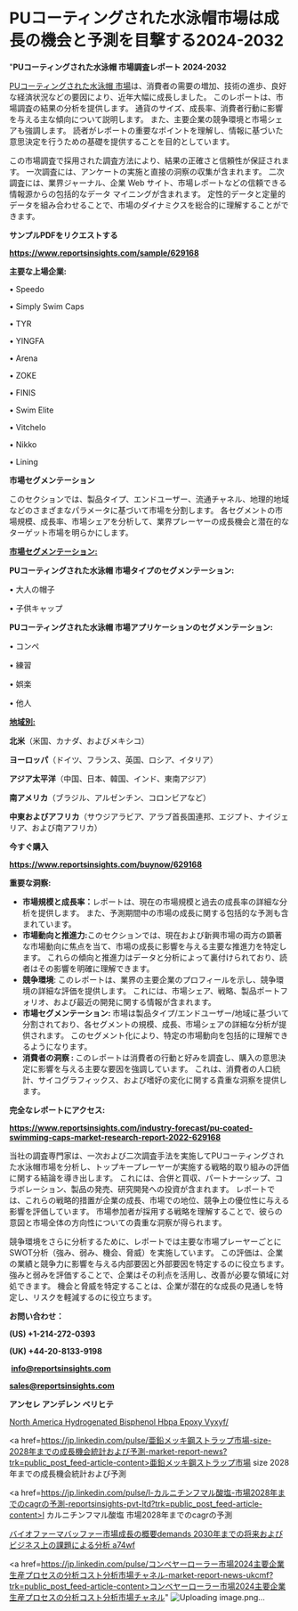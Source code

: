 # PUコーティングされた水泳帽市場は成長の機会と予測を目撃する2024-2032

"<strong>PUコーティングされた水泳帽 市場調査レポート 2024-2032</strong>

<a href=https://www.reportsinsights.com/sample/629168>PUコーティングされた水泳帽 市場</a>は、消費者の需要の増加、技術の進歩、良好な経済状況などの要因により、近年大幅に成長しました。 このレポートは、市場調査の結果の分析を提供します。 通貨のサイズ、成長率、消費者行動に影響を与える主な傾向について説明します。 また、主要企業の競争環境と市場シェアも強調します。 読者がレポートの重要なポイントを理解し、情報に基づいた意思決定を行うための基礎を提供することを目的としています。

この市場調査で採用された調査方法により、結果の正確さと信頼性が保証されます。 一次調査には、アンケートの実施と直接の洞察の収集が含まれます。 二次調査には、業界ジャーナル、企業 Web サイト、市場レポートなどの信頼できる情報源からの包括的なデータ マイニングが含まれます。 定性的データと定量的データを組み合わせることで、市場のダイナミクスを総合的に理解することができます。

<strong><b>サンプルPDFをリクエストする</b></strong>

<a href=https://www.reportsinsights.com/sample/629168><strong><u>https://www.reportsinsights.com/sample/629168</u></strong></a>

<strong>主要な上場企業:</strong>

• Speedo

• Simply Swim Caps

• TYR

• YINGFA

• Arena

• ZOKE

• FINIS

• Swim Elite

• Vitchelo

• Nikko

• Lining

<strong>市場セグメンテーション</strong>

このセクションでは、製品タイプ、エンドユーザー、流通チャネル、地理的地域などのさまざまなパラメータに基づいて市場を分割します。 各セグメントの市場規模、成長率、市場シェアを分析して、業界プレーヤーの成長機会と潜在的なターゲット市場を明らかにします。

<strong><u>市場セグメンテーション</u></strong><strong><u>:</u></strong>

<strong>PUコーティングされた水泳帽 市場タイプのセグメンテーション:</strong>

• 大人の帽子

• 子供キャップ

<strong>PUコーティングされた水泳帽 市場アプリケーションのセグメンテーション:</strong>

• コンペ

• 練習

• 娯楽

• 他人

<strong><u>地域別</u></strong><strong><u>:</u></strong>

<strong>北米</strong>（米国、カナダ、およびメキシコ）

<strong>ヨーロッパ</strong>（ドイツ、フランス、英国、ロシア、イタリア）

<strong>アジア太平洋</strong>（中国、日本、韓国、インド、東南アジア）

<strong>南アメリカ</strong>（ブラジル、アルゼンチン、コロンビアなど）

<strong>中東およびアフリカ</strong>（サウジアラビア、アラブ首長国連邦、エジプト、ナイジェリア、および南アフリカ）

<strong>今すぐ購入</strong>

<a href=https://www.reportsinsights.com/buynow/629168><strong><u>https://www.reportsinsights.com/buynow/629168</u></strong></a>

<strong>重要な洞察:</strong>
<ul>
  <li><strong>市場規模と成長率：</strong>レポートは、現在の市場規模と過去の成長率の詳細な分析を提供します。 また、予測期間中の市場の成長に関する包括的な予測も含まれています。</li>
  <li><strong>市場動向と推進力:</strong>このセクションでは、現在および新興市場の両方の顕著な市場動向に焦点を当て、市場の成長に影響を与える主要な推進力を特定します。 これらの傾向と推進力はデータと分析によって裏付けられており、読者はその影響を明確に理解できます。</li>
  <li><strong>競争環境</strong>: このレポートは、業界の主要企業のプロフィールを示し、競争環境の詳細な評価を提供します。 これには、市場シェア、戦略、製品ポートフォリオ、および最近の開発に関する情報が含まれます。</li>
  <li><strong>市場セグメンテーション: </strong>市場は製品タイプ/エンドユーザー/地域に基づいて分割されており、各セグメントの規模、成長、市場シェアの詳細な分析が提供されます。 このセグメント化により、特定の市場動向を包括的に理解できるようになります。</li>
  <li><strong>消費者の洞察 : </strong>このレポートは消費者の行動と好みを調査し、購入の意思決定に影響を与える主要な要因を強調しています。 これは、消費者の人口統計、サイコグラフィックス、および嗜好の変化に関する貴重な洞察を提供します。</li>
</ul>
<strong>完全なレポートにアクセス:</strong>

<a href=https://www.reportsinsights.com/industry-forecast/pu-coated-swimming-caps-market-research-report-2022-629168><strong><u><b>https://www.reportsinsights.com/industry-forecast/pu-coated-swimming-caps-market-research-report-2022-629168</b></u></strong></a>

当社の調査専門家は、一次および二次調査手法を実施してPUコーティングされた水泳帽市場を分析し、トップキープレーヤーが実施する戦略的取り組みの評価に関する結論を導き出します。 これには、合併と買収、パートナーシップ、コラボレーション、製品の発売、研究開発への投資が含まれます。 レポートでは、これらの戦略的措置が企業の成長、市場での地位、競争上の優位性に与える影響を評価しています。 市場参加者が採用する戦略を理解することで、彼らの意図と市場全体の方向性についての貴重な洞察が得られます。

競争環境をさらに分析するために、レポートでは主要な市場プレーヤーごとにSWOT分析（強み、弱み、機会、脅威）を実施しています。 この評価は、企業の業績と競争力に影響を与える内部要因と外部要因を特定するのに役立ちます。 強みと弱みを評価することで、企業はその利点を活用し、改善が必要な領域に対処できます。 機会と脅威を特定することは、企業が潜在的な成長の見通しを特定し、リスクを軽減するのに役立ちます。

<strong>お問い合わせ：</strong>

<strong>(US) +1-214-272-0393</strong>

<strong>(UK) +44-20-8133-9198</strong>

<strong> </strong><a href=info@reportsinsights.com><strong><u>info@reportsinsights.com</u></strong></a>

<a href=sales@reportsinsights.com><strong><u>sales@reportsinsights.com</u></strong></a>

<strong>アンセレ アンデレン ベリヒテ</strong>

<a href=https://www.linkedin.com/pulse/north-america-hydrogenated-bisphenol-hbpa-epoxy-vyxyf/>North America Hydrogenated Bisphenol Hbpa Epoxy Vyxyf/</a>

<a href=https://jp.linkedin.com/pulse/亜鉛メッキ鋼ストラップ市場-size-2028年までの成長機会統計および予測-market-report-news?trk=public_post_feed-article-content>亜鉛メッキ鋼ストラップ市場 size 2028年までの成長機会統計および予測</a>

<a href=https://jp.linkedin.com/pulse/l-カルニチンフマル酸塩-市場2028年までのcagrの予測-reportsinsights-pvt-ltd?trk=public_post_feed-article-content>l カルニチンフマル酸塩 市場2028年までのcagrの予測</a>

<a href=https://www.linkedin.com/pulse/バイオファーマバッファー市場成長の概要demands-2030年までの将来およびビジネス上の課題による分析-a74wf/>バイオファーマバッファー市場成長の概要demands 2030年までの将来およびビジネス上の課題による分析 a74wf</a>

<a href=https://jp.linkedin.com/pulse/コンベヤーローラー市場2024主要企業生産プロセスの分析コスト分析市場チャネル-market-report-news-ukcmf?trk=public_post_feed-article-content>コンベヤーローラー市場2024主要企業生産プロセスの分析コスト分析市場チャネル</a>"
![Uploading image.png…]()
